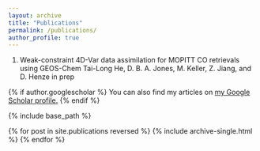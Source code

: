```yaml
---
layout: archive
title: "Publications"
permalink: /publications/
author_profile: true
---
```


1. Weak-constraint 4D-Var data assimilation for MOPITT CO retrievals using GEOS-Chem
Tai-Long He, D. B. A. Jones, M. Keller, Z. Jiang, and D. Henze
in prep

{% if author.googlescholar %}
  You can also find my articles on <u><a href="{{author.googlescholar}}">my Google Scholar profile</a>.</u>
{% endif %}

{% include base_path %}

{% for post in site.publications reversed %}
  {% include archive-single.html %}
{% endfor %}
